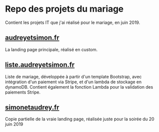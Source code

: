 # Repo des projets du mariage

Contient les projets IT que j'ai réalisé pour le mariage, en juin 2019.

## [audreyetsimon.fr](https://audreyetsimon.fr)

La landing page principale, réalisé en custom.

## [liste.audreyetsimon.fr](https://liste.audreyetsimon.fr)

Liste de mariage, développée à partir d'un template Bootstrap, avec intégration d'un paiement via Stripe, et d'un lambda de stockage en dynamoDB.
Contient également la fonction Lambda pour la validation des paiements Stripe.

## [simonetaudrey.fr](https://simonetaudrey.fr)

Copie partielle de la vraie landing page, réalisée juste pour la soirée du 20 juin 2019